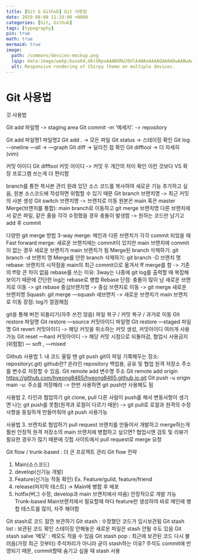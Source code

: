 ```yaml
---
title: [Git & Github] Git 사용법
date: 2019-08-08 11:33:00 +0800
categories: [Git, Github]
tags: [typography]
pin: true
math: true
mermaid: true
image:
  path: /commons/devices-mockup.png
  lqip: data:image/webp;base64,UklGRpoAAABXRUJQVlA4WAoAAAAQAAAADwAABwAAQUxQSDIAAAARL0AmbZurmr57yyIiqE8oiG0bejIYEQTgqiDA9vqnsUSI6H+oAERp2HZ65qP/VIAWAFZQOCBCAAAA8AEAnQEqEAAIAAVAfCWkAALp8sF8rgRgAP7o9FDvMCkMde9PK7euH5M1m6VWoDXf2FkP3BqV0ZYbO6NA/VFIAAAA
  alt: Responsive rendering of Chirpy theme on multiple devices.
---
```



# Git 사용법

깃 사용법

Git add 파일명              -> staging area
Git commit -m ‘메세지’.             -> repository


Git add 파일명1 파일명2
Git add .            -> 모든 파일
Git status          -> 스테이징 확인
Git log --oneline —all            -> 
—graph
Git diff           -> 달라진 점 확인
Git difftool        -> 더 자세히(vim)

커밋 아이디
Git difftool 커밋 아이디          -> 커밋 두 개간의 차이 확인
이런 것보다 VS 확장 프로그램 쓰는게 더 편리함

branch를 통한 복사본 관리
원래 있던 소스 코드를 복사하여 새로운 기능 추가하고 싶음, 원본 소스코드에 작성하면 위험할 수 있기 때문
Git branch 브랜치명 -> 최근 커밋의 사본 생성
Git switch 브랜치명 -> 브랜치로 이동
원본은 main 혹은 master
Merge(브랜치를 통합): main branch로 이동하고 git merge 브랜치명
다른 브랜치에서 같은 파일, 같은 줄을 각각 수정했을 경우 충돌이 발생함 -> 원하는 코드만 남기고 add 후 commit

다양한 git merge 방법
3-way merge: 메인과 다른 브랜치가 각각 commit 되었을 때
Fast forward merge: 새로운 브랜치에는 commit이 있지만 main 브랜치에 commit이 없는 경우 새로운 브랜치가 main 브랜치가 됨
Merge된 branch 삭제하기: git branch -d 브랜치 명
Merge를 안한 branch 삭제하기: git branch -D 브랜치 명
rebase: 브랜치의 시작점을 main의 최근 commit으로 옮겨서 ff merge를 함 -> 기존의 ff랑 큰 차이 없음
rebase를 쓰는 이유: 3way는 나중에 git log를 출력할 때 복잡해보이기 때문에 간단한 log는 rebase로 병합
Rebase 단점: 충돌이 많이 남
새로운 브랜치로 이동 -> git rebase 중심브랜치명 -> 중심 브랜치로 이동 -> git merge 새로운 브랜치명
Squash: git merge —squash 새브랜치 -> 새로운 브랜치가 main 브랜치로 이동
장점: log가 깔끔해짐

git을 통해 버전 되돌리기(자주 쓰진 않음)
파일 복구 / 커밋 복구 / 과거로 이동
Git restore 파일명
Git restore —source 커밋아이디 파일명
Git restore —staged 파일명
Git revert 커밋아이디          -> 해당 커밋을 취소하는 커밋 생성, 커밋아이디 여러개 사용 가능
Git reset —hard 커밋아이디      -> 해당 커밋 시점으로 되돌아감, 협업시 사용금지(위험함)
— soft , —mixed

Github 사용법 1. 내 코드 올릴 땐 git push
git이 파일 기록해두는 장소: repository(.git)
github란? 온라인 repository 백업용, 공유 및 협업
원격 저장소 주소를 변수로 저장할 수 있음. Git remote add 변수명 주소
Git remote add origin https://github.com/hyeong8465/hyeong8465.github.io.git
Git push -u origin main
-u: 주소를 저장해라 -> 한번 사용하면 git push만 사용해도 됨

사용법 2. 타인과 협업하기 git clone, pull
다른 사람이 push를 해서 변동사항이 생기면 나는 git push를 못함(원격과 로컬이 다르기 때문) -> git pull로 로컬과 원격의 수정사항을 동일하게 만들어줘야 git push 사용가능

사용법 3. 브랜치로 협업하기 pull request
브랜치를 만들어서 개발하고 merge하는게 훨씬 안정적
원격 저장소의 main 브랜치에 병합하고 싶으면? 협업시엔 검토 및 리뷰가 필요한 경우가 많기 때문에 깃헙 사이트에서 pull request로 merge 요청

Git flow / trunk-based : 더 큰 프로젝트 관리
Git flow 전략
1. Main(소스코드)
2. develop(신기능 개발)
3. Feature(신기능 작동 확인) Ex. Feature/guild, feature/friend
4. release(마지막 테스트) -> Main에 병합 후 배포
5. hotfix(버그 수정, develop과 main 브랜치에서 따옴)
안정적으로 개발 가능
Trunk-based
Main브랜치에서 필요할때 마다 feature만 생성하여 바로 메인에 병합
테스트를 많이, 자주 해야함

Git stash로 코드 잠깐 보관하기
Git stash : 수정했던 코드가 임시보관됨
Git stash list : 보관된 코드 확인
스테이징 안해놓은 새로운 파일은 stash 안될 수도 있음
Git stash salve ‘메모’ : 메모도 적을 수 있음
Git stash pop : 최근에 보관된 코드 다시 불러옴(가장 최근 것부터)
주석처리가 아니라 굳이 stash하는 이유? 주석도 commit에 반영되기 때문, commit할때 숨기고 싶을 때 stash 사용









